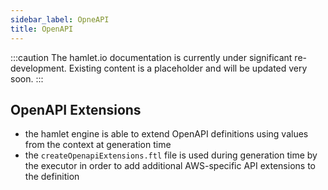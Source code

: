 ```yaml
---
sidebar_label: OpneAPI
title: OpenAPI
---
```

:::caution
The hamlet.io documentation is currently under significant re-development. Existing content is a placeholder and will be updated very soon.
:::

## OpenAPI Extensions

* the hamlet engine is able to extend OpenAPI definitions using values from the context at generation time
* the `createOpenapiExtensions.ftl` file is used during generation time by the executor in order to add additional AWS-specific API extensions to the definition
